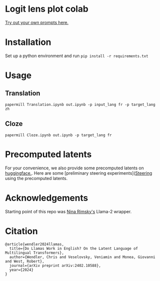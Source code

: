 # Logit lens plot colab

[Try out your own prompts here.](https://colab.research.google.com/drive/1l6qN-hmCV4TbTcRZB5o6rUk_QPHBZb7K?usp=sharing)

# Installation

Set up a python environment and run
`pip install -r requirements.txt`

# Usage 

## Translation 

`papermill Translation.ipynb out.ipynb -p input_lang fr -p target_lang zh`

## Cloze

`papermill Cloze.ipynb out.ipynb -p target_lang fr`

# Precomputed latents

For your convenience, we also provide some precomputed latents on [huggingface.](https://huggingface.co/datasets/wendlerc/llm-latent-language). Here are some [preliminary steering experiments]([Steering](https://colab.research.google.com/drive/1EhCk3_CZ_nSfxxpaDrjTvM-0oHfN9m2n?usp=sharing) using the precomputed latents.

# Acknowledgements

Starting point of this repo was [Nina Rimsky's](https://github.com/nrimsky/LM-exp/blob/main/intermediate_decoding/intermediate_decoding.ipynb) Llama-2 wrapper.

# Citation
```
@article{wendler2024llamas,
  title={Do Llamas Work in English? On the Latent Language of Multilingual Transformers},
  author={Wendler, Chris and Veselovsky, Veniamin and Monea, Giovanni and West, Robert},
  journal={arXiv preprint arXiv:2402.10588},
  year={2024}
}
```
